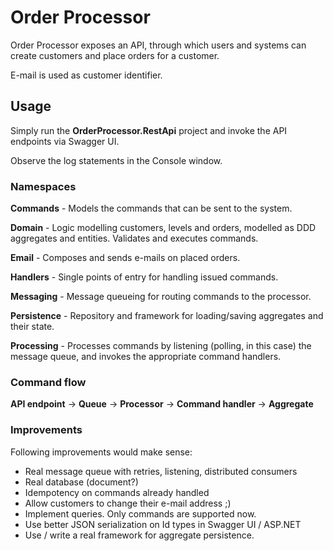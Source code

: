 # Order Processor

Order Processor exposes an API, through which users and systems can create customers and place orders for a customer. 

E-mail is used as customer identifier.

## Usage

Simply run the **OrderProcessor.RestApi** project and invoke the API endpoints via Swagger UI.

Observe the log statements in the Console window.

### Namespaces

**Commands** - Models the commands that can be sent to the system.

**Domain** - Logic modelling customers, levels and orders, modelled as DDD aggregates and entities. Validates and executes commands.

**Email** - Composes and sends e-mails on placed orders.

**Handlers** - Single points of entry for handling issued commands.

**Messaging** - Message queueing for routing commands to the processor.

**Persistence** - Repository and framework for loading/saving aggregates and their state.

**Processing** - Processes commands by listening (polling, in this case) the message queue, and invokes the appropriate command handlers.

### Command flow

**API endpoint** -> **Queue** -> **Processor** -> **Command handler** -> **Aggregate**

### Improvements

Following improvements would make sense:
- Real message queue with retries, listening, distributed consumers
- Real database (document?)
- Idempotency on commands already handled
- Allow customers to change their e-mail address ;)
- Implement queries. Only commands are supported now.
- Use better JSON serialization on Id types in Swagger UI / ASP.NET
- Use / write a real framework for aggregate persistence.




